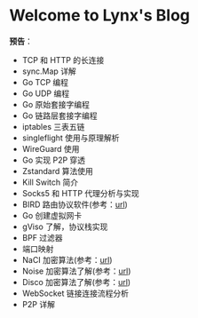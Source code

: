 # Welcome to Lynx's Blog



**预告**：

- TCP 和 HTTP 的长连接
- sync.Map 详解
- Go TCP 编程
- Go UDP 编程
- Go 原始套接字编程
- Go 链路层套接字编程
- iptables 三表五链
- singleflight 使用与原理解析
- WireGuard 使用
- Go 实现 P2P 穿透
- Zstandard 算法使用
- Kill Switch 简介
- Socks5 和 HTTP 代理分析与实现
- BIRD 路由协议软件(参考：[url](https://soha.moe/post/bird-bgp-kickstart.html#1-%E4%BB%80%E4%B9%88%E6%98%AF-bird))
- Go 创建虚拟网卡
- gViso 了解，协议栈实现
- BPF 过滤器
- 端口映射
- NaCI 加密算法(参考：[url](https://segmentfault.com/a/1190000000476866))
- Noise 加密算法了解(参考：[url](http://www.noiseprotocol.org/noise.html))
- Disco 加密算法了解(参考：[url](https://www.discocrypto.com/#/))
- WebSocket 链接连接流程分析
- P2P 详解

